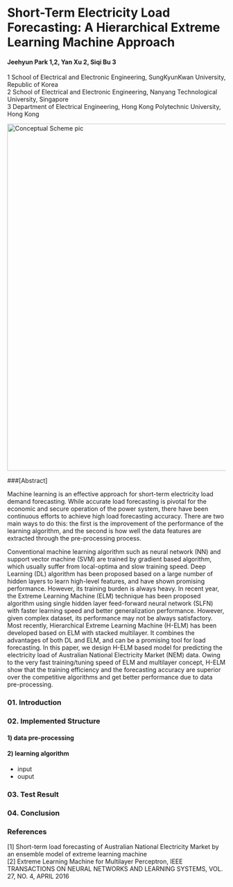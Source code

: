 # Short-Term Electricity Load Forecasting: A Hierarchical Extreme Learning Machine Approach

#### Jeehyun Park 1,2, Yan Xu 2, Siqi Bu 3 

1 School of Electrical and Electronic Engineering, SungKyunKwan University, Republic of Korea  
2 School of Electrical and Electronic Engineering, Nanyang Technological University, Singapore  
3 Department of Electrical Engineering, Hong Kong Polytechnic University, Hong Kong  



<img src="https://github.com/jhyun0919/PowerLoad_Forecast/blob/master/etc/pic2.jpg?raw=true" alt="Conceptual Scheme pic" style="width: 800px;"/>

###[Abstract]

Machine learning is an effective approach for short-term electricity load demand forecasting. While accurate load forecasting is pivotal for the economic and secure operation of the power system, there have been continuous efforts to achieve high load forecasting accuracy. There are two main ways to do this: the first is the improvement of the performance of the learning algorithm, and the second is how well the data features are extracted through the pre-processing process.  

Conventional machine learning algorithm such as neural network (NN) and support vector machine (SVM) are trained by gradient based algorithm, which usually suffer from local-optima and slow training speed. Deep Learning (DL) algorithm has been proposed based on a large number of hidden layers to learn high-level features, and have shown promising performance. However, its training burden is always heavy. In recent year, the Extreme Learning Machine (ELM) technique has been proposed algorithm using single hidden layer feed-forward neural network (SLFN) with faster learning speed and better generalization performance. However, given complex dataset, its performance may not be always satisfactory. Most recently, Hierarchical Extreme Learning Machine (H-ELM) has been developed based on ELM with stacked multilayer. It combines the advantages of both DL and ELM, and can be a promising tool for load forecasting. In this paper, we design H-ELM based model for predicting the electricity load of Australian National Electricity Market (NEM) data. Owing to the very fast training/tuning speed of ELM and multilayer concept, H-ELM show that the training efficiency and the forecasting accuracy are superior over the competitive algorithms and get better performance due to data pre-processing. 



### 01. Introduction

### 02. Implemented Structure

#### 1) data pre-processing


#### 2) learning algorithm

- input
- ouput

### 03. Test Result

### 04. Conclusion

### References

[1] Short-term load forecasting of Australian National Electricity Market by an ensemble model of extreme learning machine  
[2] Extreme Learning Machine for Multilayer Perceptron, IEEE TRANSACTIONS ON NEURAL NETWORKS AND LEARNING SYSTEMS, VOL. 27, NO. 4, APRIL 2016
